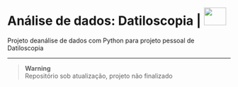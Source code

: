 # Análise de dados: Datiloscopia | <img height="40px" width="50px" src="https://digitaldobem.com/wp-content/uploads/2017/05/cropped-fingerprint-icon.png"/>
<p> Projeto deanálise de dados com Python para projeto pessoal de Datiloscopia <p>
<hr>

> **Warning** <br>
> Repositório sob atualização, projeto não finalizado

